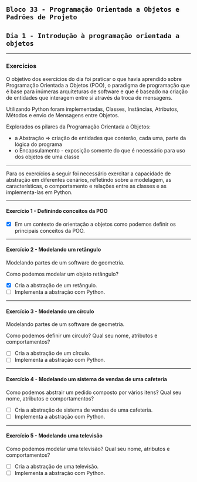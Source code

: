 ## `Bloco 33 - Programação Orientada a Objetos e Padrões de Projeto`

## `Dia 1 - Introdução à programação orientada a objetos`

---

### Exercícios

O objetivo dos exercícios do dia foi praticar o que havia aprendido sobre Programação Orientada a Objetos (POO), o paradigma de programação que é base para inúmeras arquiteturas de software e que é baseado na criação de entidades que interagem entre si através da troca de mensagens.

Utilizando Python foram implementadas, Classes, Instâncias, Atributos, Métodos e envio de Mensagens entre Objetos.

Explorados os pilares da Programação Orientada a Objetos:

- a Abstração => criação de entidades que conterão, cada uma, parte da lógica do programa
- o Encapsulamento - exposição somente do que é necessário para uso dos objetos de uma classe

---

Para os exercícios a seguir foi necessário exercitar a capacidade de abstração em diferentes cenários, refletindo sobre a modelagem, as características, o comportamento e relações entre as classes e as implementa-las em Python.

---

#### Exercício 1 - Definindo conceitos da POO

- [x] Em um contexto de orientação a objetos como podemos definir os principais conceitos da POO.

---

#### Exercício 2 - Modelando um retângulo

Modelando partes de um software de geometria.

Como podemos modelar um objeto retângulo?

- [x] Cria a abstração de um retângulo.
- [ ] Implementa a abstração com Python.

---

#### Exercício 3 - Modelando um círculo

Modelando partes de um software de geometria.

Como podemos definir um círculo? Qual seu nome, atributos e comportamentos?

- [ ] Cria a abstração de um círculo.
- [ ] Implementa a abstração com Python.

---

#### Exercício 4 - Modelando um sistema de vendas de uma cafeteria

Como podemos abstrair um pedido composto por vários itens? Qual seu nome, atributos e comportamentos?

- [ ] Cria a abstração de sistema de vendas de uma cafeteria.
- [ ] Implementa a abstração com Python.

---

#### Exercício 5 - Modelando uma televisão

Como podemos modelar uma televisão? Qual seu nome, atributos e comportamentos?

- [ ] Cria a abstração de uma televisão.
- [ ] Implementa a abstração com Python.
